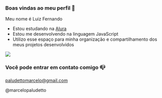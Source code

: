 ### Boas vindas ao meu perfil 💙

Meu nome é Luiz Fernando

- Estou estudando na [Alura](https://www.alura.com.br)
- Estou me desenvolvendo na linguagem JavaScript
- Utilizo esse espaço para minha organização e compartilhamento dos meus projetos desenvolvidos

![](https://media1.tenor.com/m/iID7iZB6UEQAAAAC/luffy-smile-luffy-laugh.gif)

### Você pode entrar em contato comigo 📪

paludettomarcelo@gmail.com

@marcelopaludetto
